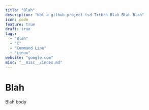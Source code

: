 ```yaml
---
title: "Blah"
description: "Not a github project fsd Trtbrh Blah Blah Blah"
icon: code
feature: true
draft: true
tags:
  - "Blah"
  - "C"
  - "Command Line"
  - "Linux"
website: "google.com"
misc: "__misc__/index.md"
---
```


# Blah

Blah body